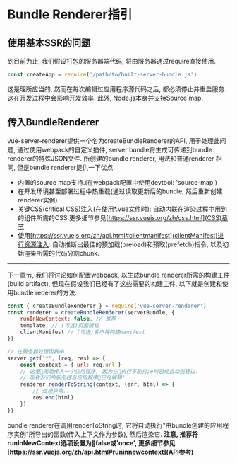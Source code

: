 # Bundle Renderer指引

## 使用基本SSR的问题
到目前为止, 我们假设打包的服务器端代码, 将由服务器通过require直接使用.
```js
const createApp = require('/path/to/built-server-bundle.js')
```
这是理所应当的, 然而在每次编辑过应用程序源代码之后, 都必须停止并重启服务. 这在开发过程中会影响开发效率. 此外, Node.js本身并支持Source map.

## 传入BundleRenderer
vue-server-renderer提供一个名为createBundleRenderer的API, 用于处理此问题, 通过使用webpack的自定义插件, server bundle将生成可传递到bundle renderer的特殊JSON文件. 所创建的bundle renderer, 用法和普通renderer 相同, 但是bundle renderer提供一下优点:
-   内置的source map支持.(在webpack配置中使用devtool: 'source-map')
-   在开发环境甚至部署过程中热重载(通过读取更新后的bundle, 然后重新创建renderer实例)
-   关键CSS(critical CSS)注入(在使用*.vue文件时): 自动内联在渲染过程中用到的组件所需的CSS.更多细节参见[https://ssr.vuejs.org/zh/css.html](CSS)章节
-   使用[https://ssr.vuejs.org/zh/api.html#clientmanifest](clientManifest)进行资源注入: 自动推断出最佳的预加载(preload)和预取(prefetch)指令, 以及初始渲染所需的代码分割chunk.

---
下一章节, 我们将讨论如何配置webpack, 以生成bundle renderer所需的构建工件(build artifact), 但现在假设我们已经有了这些需要的构建工件, 以下就是创建和使用bundle rederer的方法:
```js
const { createBundleRenderer } = require('vue-server-renderer')
const renderer = createBundleRenderer(serverBundle, {
    runInNewContext: false, // 推荐
    template, // (可选)页面模板
    clientManifest // (可选)客户端构建manifest
})

// 在服务器处理函数中...
server.get('*', (req, res) => {
    const context = { url: req.url }
    // 这里无需传入一个应用程序, 因为在执行不能打;e时已经自动创建过.
    // 现在我们的服务器与应用程序已经解耦!
    renderer.renderToString(context, (err, html) => {
        // 处理异常...
        res.end(html)
    })
})
```
bundle renderer在调用renderToString时, 它将自动执行"由bundle创建的应用程序实例"所导出的函数(传入上下文作为参数), 然后渲染它.
**注意, 推荐将runInNewContext选项设置为false或'once', 更多细节参见[https://ssr.vuejs.org/zh/api.html#runinnewcontext](API参考)**

